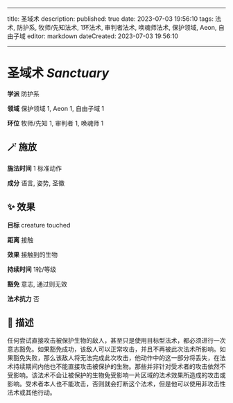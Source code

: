 
---
title: 圣域术
description: 
published: true
date: 2023-07-03 19:56:10
tags: 法术, 防护系, 牧师/先知法术, 1环法术, 审判者法术, 唤魂师法术, 保护领域, Aeon, 自由子域
editor: markdown
dateCreated: 2023-07-03 19:56:10

---

# **圣域术** *Sanctuary*

**学派** 防护系 

**领域** 保护领域 1, Aeon 1, 自由子域 1

**环位** 牧师/先知 1, 审判者 1, 唤魂师 1

## 🪄 施放

**施法时间** 1 标准动作

**成分** 语言, 姿势, 圣徽

## ✨ 效果 

**目标** creature touched 

**距离** 接触 

**效果** 接触到的生物 

**持续时间** 1轮/等级 

**豁免** 意志, 通过则无效

**法术抗力** 否

## 📖 描述

任何尝试直接攻击被保护生物的敌人，甚至只是使用目标型法术，都必须进行一次意志豁免。如果豁免成功，该敌人可以正常攻击，并且不再被此次法术所影响。如果豁免失败，那么该敌人将无法完成此次攻击，他动作中的这一部分将丢失，在法术持续期间内他也不能直接攻击被保护的生物。那些并非针对受术者的攻击依然不受影响。该法术不会让被保护的生物免受影响一片区域的法术效果所造成的攻击或影响。受术者本人也不能攻击，否则就会打断这个法术，但是他可以使用非攻击性法术或其他行动。
    